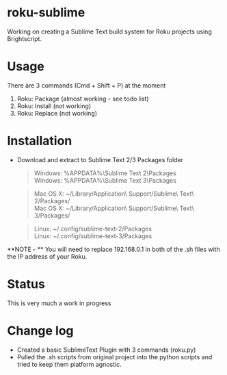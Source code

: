 # roku-sublime
Working on creating a Sublime Text build system for Roku projects using Brightscript.

# Usage  
There are 3 commands (Cmd + Shift + P) at the moment   
1. Roku: Package (almost working - see todo list)  
2. Roku: Install (not working)  
3. Roku: Replace (not working)  

# Installation  

* Download and extract to Sublime Text 2/3 Packages folder  
	> Windows:  %APPDATA%\Sublime Text 2\Packages  
	> Windows:  %APPDATA%\Sublime Text 3\Packages  
	
	> Mac OS X: ~/Library/Application\ Support/Sublime\ Text\ 2/Packages/  
	> Mac OS X: ~/Library/Application\ Support/Sublime\ Text\ 3/Packages/  
	
	> Linux:    ~/.config/sublime-text-2/Packages  
	> Linux:    ~/.config/sublime-text-3/Packages  

**NOTE - ** You will need to replace 192.168.0.1 in both of the .sh files with the IP address of your Roku.  

# Status  
This is very much a work in progress  

# Change log  
* Created a basic SublimeText Plugin with 3 commands (roku.py)
* Pulled the .sh scripts from original project into the python scripts and tried to keep them platform agnostic.
